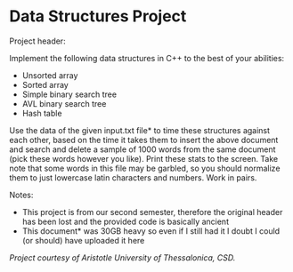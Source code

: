 # Data Structures Project

Project header:

Implement the following data structures in C++ to the best of your abilities:
* Unsorted array
* Sorted array
* Simple binary search tree
* AVL binary search tree
* Hash table

Use the data of the given input.txt file\* to time these structures against each other,
based on the time it takes them to insert the above document and search and delete a sample of 1000 words from the
same document (pick these words however you like). Print these stats to the screen.
Take note that some words in this file may be garbled, so you should normalize them to just
lowercase latin characters and numbers. Work in pairs.

Notes:
* This project is from our second semester, therefore the original header has been lost and the provided code is basically ancient
* This document\* was 30GB heavy so even if I still had it I doubt I could (or should) have uploaded it here

*Project courtesy of Aristotle University of Thessalonica, CSD.*
